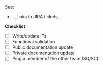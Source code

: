 See:

* ... links to JIRA tickets ...

**Checklist**

* [ ] Write/update ITs
* [ ] Functional validation
* [ ] Public documentation update
* [ ] Private documentation update
* [ ] Ping a member of the other team (SQ/SC)
